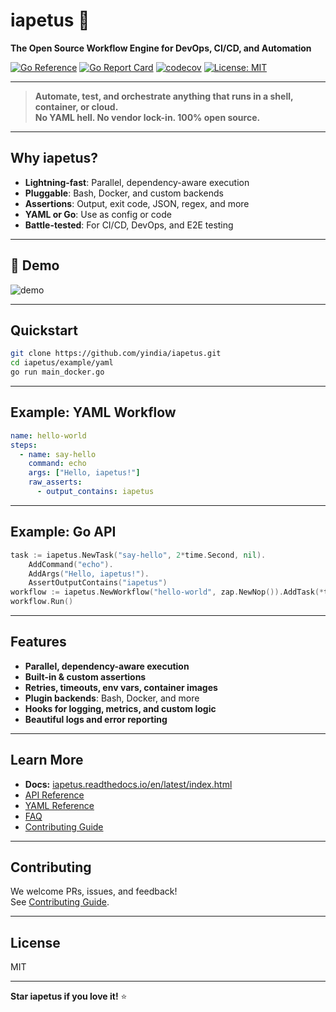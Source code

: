 # iapetus 🚀

**The Open Source Workflow Engine for DevOps, CI/CD, and Automation**

[![Go Reference](https://pkg.go.dev/badge/github.com/yindia/iapetus.svg)](https://pkg.go.dev/github.com/yindia/iapetus)
[![Go Report Card](https://goreportcard.com/badge/github.com/yindia/iapetus)](https://goreportcard.com/report/github.com/yindia/iapetus)
[![codecov](https://codecov.io/gh/yindia/iapetus/graph/badge.svg?token=6S99FUSPOC)](https://codecov.io/gh/yindia/iapetus)
[![License: MIT](https://img.shields.io/badge/License-MIT-yellow.svg)](LICENSE)

---

> **Automate, test, and orchestrate anything that runs in a shell, container, or cloud.**  
> **No YAML hell. No vendor lock-in. 100% open source.**

---

## Why iapetus?

- **Lightning-fast**: Parallel, dependency-aware execution
- **Pluggable**: Bash, Docker, and custom backends
- **Assertions**: Output, exit code, JSON, regex, and more
- **YAML or Go**: Use as config or code
- **Battle-tested**: For CI/CD, DevOps, and E2E testing

---

## 🚀 Demo

![demo](https://github.com/user-attachments/assets/521ce88d-609d-44bb-a605-244eb80429f9)

---

## Quickstart

```sh
git clone https://github.com/yindia/iapetus.git
cd iapetus/example/yaml
go run main_docker.go
```

---

## Example: YAML Workflow

```yaml
name: hello-world
steps:
  - name: say-hello
    command: echo
    args: ["Hello, iapetus!"]
    raw_asserts:
      - output_contains: iapetus
```

---

## Example: Go API

```go
task := iapetus.NewTask("say-hello", 2*time.Second, nil).
    AddCommand("echo").
    AddArgs("Hello, iapetus!").
    AssertOutputContains("iapetus")
workflow := iapetus.NewWorkflow("hello-world", zap.NewNop()).AddTask(*task)
workflow.Run()
```

---

## Features

- **Parallel, dependency-aware execution**
- **Built-in & custom assertions**
- **Retries, timeouts, env vars, container images**
- **Plugin backends**: Bash, Docker, and more
- **Hooks for logging, metrics, and custom logic**
- **Beautiful logs and error reporting**

---

## Learn More

- **Docs:** [iapetus.readthedocs.io/en/latest/index.html](https://iapetus.readthedocs.io/en/latest/index.html)
- [API Reference](https://iapetus.readthedocs.io/en/latest/api.html)
- [YAML Reference](https://iapetus.readthedocs.io/en/latest/yaml.html)
- [FAQ](https://iapetus.readthedocs.io/en/latest/faq.html)
- [Contributing Guide](https://iapetus.readthedocs.io/en/latest/contributing.html)

---

## Contributing

We welcome PRs, issues, and feedback!  
See [Contributing Guide](https://iapetus.readthedocs.io/en/latest/contributing.html).

---

## License

MIT

---

**Star iapetus if you love it!** ⭐️
